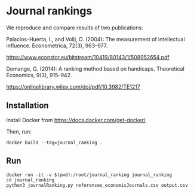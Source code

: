 # Journal rankings

We reproduce and compare results of two publications:

Palacios-Huerta, I., and Volij, O. (2004): 
The measurement of intellectual influence.
Econometrica, 72(3), 963–977.

https://www.econstor.eu/bitstream/10419/80143/1/508952654.pdf

Demange, G. (2014): 
A ranking method based on handicaps. 
Theoretical Economics, 9(3), 915–942.

https://onlinelibrary.wiley.com/doi/pdf/10.3982/TE1217


## Installation

Install Docker from https://docs.docker.com/get-docker/

Then, run:

```
docker build --tag=journal_ranking .
```

## Run

```
docker run -it -v $(pwd):/root/journal_ranking journal_ranking
cd journal_ranking
python3 journalRanking.py references_economicJournals.csv output.csv
```
